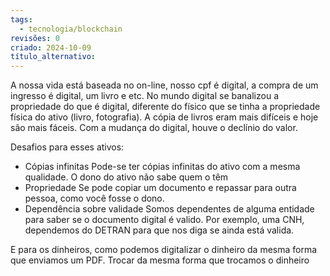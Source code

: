 ```yaml
---
tags:
  - tecnologia/blockchain
revisões: 0
criado: 2024-10-09
título_alternativo:
---
```

A nossa vida está baseada no on-line, nosso cpf é digital, a compra de um ingresso é digital, um livro e etc. No mundo digital se banalizou a propriedade do que é digital, diferente do físico que se tinha a propriedade física do ativo (livro, fotografia). A cópia de livros eram mais difíceis e hoje são mais fáceis.  Com a mudança do digital, houve o declínio do valor. 

Desafios para esses ativos:
- Cópias infinitas
	Pode-se ter cópias infinitas do ativo com a mesma qualidade. 
	O dono do ativo não sabe quem o têm
- Propriedade 
	Se pode copiar um documento e repassar para outra pessoa, como você fosse o dono.
- Dependência sobre validade
	Somos dependentes de alguma entidade para saber se o documento digital é valido. Por exemplo, uma CNH, dependemos do DETRAN para que nos diga se ainda está valida.
	
E para os dinheiros, como podemos  digitalizar o dinheiro da mesma forma que enviamos um PDF. Trocar da mesma forma que trocamos o dinheiro